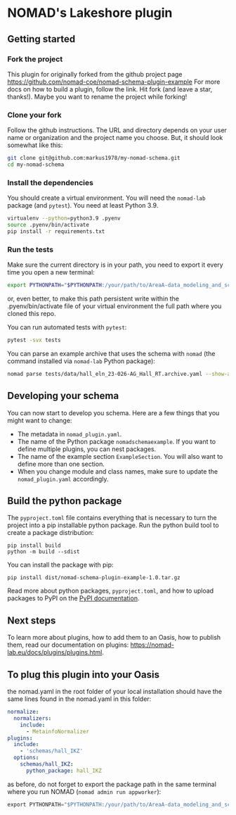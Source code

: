 # NOMAD's Lakeshore plugin

## Getting started

### Fork the project

This plugin for originally forked from the github project page https://github.com/nomad-coe/nomad-schema-plugin-example
For more docs on how to build a plugin, follow the link.
Hit fork (and leave a star, thanks!). Maybe you want to rename the project while forking!

### Clone your fork

Follow the github instructions. The URL and directory depends on your user name or organization and the project name you choose. But, it should look somewhat like this:

```sh
git clone git@github.com:markus1978/my-nomad-schema.git
cd my-nomad-schema
```

### Install the dependencies

You should create a virtual environment. You will need the `nomad-lab` package (and `pytest`).
You need at least Python 3.9.

```sh
virtualenv --python=python3.9 .pyenv
source .pyenv/bin/activate
pip install -r requirements.txt
```

### Run the tests

Make sure the current directory is in your path, you need to export it every time you open a new terminal:

```sh
export PYTHONPATH="$PYTHONPATH:/your/path/to/AreaA-data_modeling_and_schemas/hall/Lakeshore_plugin/lakeshore"
```

or, even better, to make this path persistent write within the .pyenv/bin/activate file of your virtual environment the full path where you cloned this repo.

You can run automated tests with `pytest`:

```sh
pytest -svx tests
```

You can parse an example archive that uses the schema with `nomad`
(the command installed via `nomad-lab` Python package):

```sh
nomad parse tests/data/hall_eln_23-026-AG_Hall_RT.archive.yaml --show-archive
```

## Developing your schema

You can now start to develop you schema. Here are a few things that you might want to change:

- The metadata in `nomad_plugin.yaml`.
- The name of the Python package `nomadschemaexample`. If you want to define multiple plugins, you can nest packages.
- The name of the example section `ExampleSection`. You will also want to define more than one section.
- When you change module and class names, make sure to update the `nomad_plugin.yaml` accordingly.


## Build the python package

The `pyproject.toml` file contains everything that is necessary to turn the project
into a pip installable python package. Run the python build tool to create a package distribution:

```
pip install build
python -m build --sdist
```

You can install the package with pip:

```
pip install dist/nomad-schema-plugin-example-1.0.tar.gz
```

Read more about python packages, `pyproject.toml`, and how to upload packages to PyPI
on the [PyPI documentation](https://packaging.python.org/en/latest/tutorials/packaging-projects/).


## Next steps

To learn more about plugins, how to add them to an Oasis, how to publish them, read our
documentation on plugins: https://nomad-lab.eu/docs/plugins/plugins.html.

## To plug this plugin into your Oasis

the nomad.yaml in the root folder of your local installation should have the same lines found in the nomad.yaml in this folder:

```yaml
normalize:
  normalizers:
    include:
      - MetainfoNormalizer
plugins:
  include:
    - 'schemas/hall_IKZ'
  options:
    schemas/hall_IKZ:
      python_package: hall_IKZ

```

as before, do not forget to export the package path in the same terminal where you run NOMAD (`nomad admin run appworker`):

```python
export PYTHONPATH="$PYTHONPATH:/your/path/to/AreaA-data_modeling_and_schemas/hall/Lakeshore_plugin/lakeshore"
```
